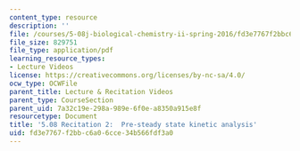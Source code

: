 ```yaml
---
content_type: resource
description: ''
file: /courses/5-08j-biological-chemistry-ii-spring-2016/fd3e7767f2bbc6a06cce34b566fdf3a0_MIT5_08jS16r2_handout.pdf
file_size: 829751
file_type: application/pdf
learning_resource_types:
- Lecture Videos
license: https://creativecommons.org/licenses/by-nc-sa/4.0/
ocw_type: OCWFile
parent_title: Lecture & Recitation Videos
parent_type: CourseSection
parent_uid: 7a32c19e-298a-989e-6f0e-a8350a915e8f
resourcetype: Document
title: '5.08 Recitation 2:  Pre-steady state kinetic analysis'
uid: fd3e7767-f2bb-c6a0-6cce-34b566fdf3a0
---
```

